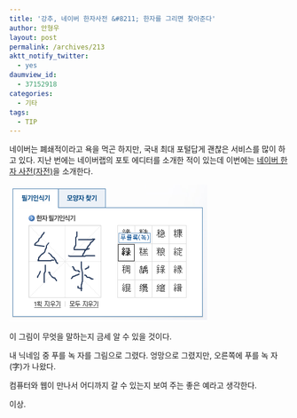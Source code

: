 ```yaml
---
title: '강추, 네이버 한자사전 &#8211; 한자를 그리면 찾아준다'
author: 안형우
layout: post
permalink: /archives/213
aktt_notify_twitter:
  - yes
daumview_id:
  - 37152918
categories:
  - 기타
tags:
  - TIP
---
```

네이버는 폐쇄적이라고 욕을 먹곤 하지만, 국내 최대 포털답게 괜찮은 서비스를 많이 하고 있다. 지난 번에는 네이버랩의 포토 에디터를 소개한 적이 있는데 이번에는 <a target="_blank" href="http://hanja.naver.com/">네이버 한자 사전(자전)</a>을 소개한다.

<img src="/uploads/legacy/old-images/1/cfile7.uf.1869354D4D4BC8810C6695.png" class="aligncenter" width="357" height="247" alt="" />

이 그림이 무엇을 말하는지 금세 알 수 있을 것이다.

내 닉네임 중 푸를 녹 자를 그림으로 그렸다. 엉망으로 그렸지만, 오른쪽에 푸를 녹 자(字)가 나왔다.

컴퓨터와 웹이 만나서 어디까지 갈 수 있는지 보여 주는 좋은 예라고 생각한다.

이상.